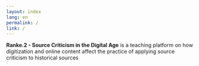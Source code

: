 ```yaml
---
layout: index
lang: en
permalink: /
link: /
---
```

**Ranke.2 - Source Criticism in the Digital Age** is a teaching platform on how digitization and online content affect the practice of applying source criticism to historical sources

<!-- more -->


